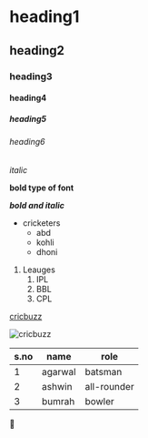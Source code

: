 # heading1
## heading2
### heading3
#### heading4
##### heading5
###### heading6

*italic*

**bold type of font**

***bold and italic***

* cricketers
  * abd
  * kohli
  * dhoni
 
 1. Leauges
    1. IPL
    2. BBL
    3. CPL
   
 [cricbuzz](https://www.cricbuzz.com/)
 
 ![cricbuzz](https://techbigs.com/uploads/2021/7/cricbuzz-live-cricket-scores-news-thumbnail.jpg)
 
 s.no|name|role
 -----|----|-----
 1|agarwal|batsman
 2|ashwin|all-rounder
 3|bumrah|bowler
 
:bat:
